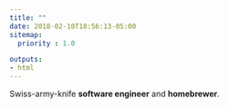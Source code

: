 ```yaml
---
title: ""
date: 2018-02-10T18:56:13-05:00
sitemap:
  priority : 1.0

outputs:
- html
---
```


Swiss-army-knife **software engineer** and **homebrewer**.
